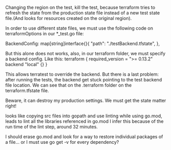 Changing the region on the test, kill the test, because terraform tries to refresh the state from the production state file instead of a new test state file.(And looks for resources created on the original region).

In order to use different state files, we must use the following code on terraformOptions in our *_test.go file:

BackendConfig: map[string]interface{}{
			"path": "./testBackend.tfstate",
		},


But this alone does not works, also, in our terraform folder, we must specify a backend config. Like this:
terraform {
  required_version = ">= 0.13.2"
  backend "local" {}
}

This allows terratest to override the backend.
But there is a last problem: after running the tests, the backend get stuck pointing to the test backend file location.
We can see that on the .terraform folder on the terraform.tfstate file.

Beware, it can destroy my production settings. We must get the state matter right!

looks like copying src files into gopath and use linting while using go.mod, leads to lint all the libraries referenced in go.mod
I infer this because of the run time of the lint step, around 32 minutes.

I should erase go.mod and look for a way to restore individual packages of a file... or I must use go get -v for every dependency?